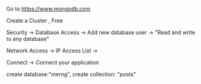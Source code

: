 
Go to https://www.mongodb.com

Create a Cluster , Free

Security -> Database Access -> Add new database user -> "Read and write to any database"

Network Access -> IP Access List ->

Connect ->  Connect your application

create database:"merng", create collection: "posts"